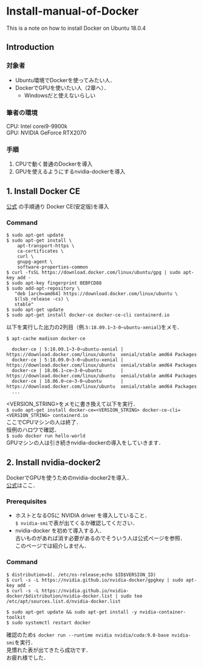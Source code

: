 # Install-manual-of-Docker
This is a note on how to install Docker on Ubuntu 18.0.4 
## Introduction
### 対象者
* Ubuntu環境でDockerを使ってみたい人．  
* DockerでGPUを使いたい人（2章へ）．  
  * Windowsだと使えないらしい

### 筆者の環境  
CPU: Intel corei9-9900k  
GPU: NVIDIA GeForce RTX2070  

### 手順
1. CPUで動く普通のDockerを導入
2. GPUを使えるようにするnvidia-dockerを導入  

## 1. Install Docker CE
[公式](https://docs.docker.com/install/linux/docker-ce/ubuntu/)
の手順通り Docker CE(安定版)を導入  
### Command
```
$ sudo apt-get update
$ sudo apt-get install \
    apt-transport-https \
    ca-certificates \
    curl \
    gnupg-agent \
    software-properties-common
$ curl -fsSL https://download.docker.com/linux/ubuntu/gpg | sudo apt-key add -
$ sudo apt-key fingerprint 0EBFCD88
$ sudo add-apt-repository \
   "deb [arch=amd64] https://download.docker.com/linux/ubuntu \
   $(lsb_release -cs) \
   stable"
$ sudo apt-get update
$ sudo apt-get install docker-ce docker-ce-cli containerd.io 
```
以下を実行した出力の2列目（例.`5:18.09.1~3-0~ubuntu-xenial`)をメモ．  
```
$ apt-cache madison docker-ce

  docker-ce | 5:18.09.1~3-0~ubuntu-xenial | https://download.docker.com/linux/ubuntu  xenial/stable amd64 Packages
  docker-ce | 5:18.09.0~3-0~ubuntu-xenial | https://download.docker.com/linux/ubuntu  xenial/stable amd64 Packages
  docker-ce | 18.06.1~ce~3-0~ubuntu       | https://download.docker.com/linux/ubuntu  xenial/stable amd64 Packages
  docker-ce | 18.06.0~ce~3-0~ubuntu       | https://download.docker.com/linux/ubuntu  xenial/stable amd64 Packages
  ...
```
<VERSION_STRING>をメモに書き換えて以下を実行．  
`$ sudo apt-get install docker-ce=<VERSION_STRING> docker-ce-cli=<VERSION_STRING> containerd.io`  
ここでCPUマシンの人は終了．  
恒例のハロワで確認．  
`$ sudo docker run hello-world`  
GPUマシンの人は引き続きnvidia-dockerの導入をしていきます．  


## 2. Install nvidia-docker2
DockerでGPUを使うためのnvidia-docker2を導入．  
[公式](https://github.com/NVIDIA/nvidia-docker)はここ．  

### Prerequisites  
* ホストとなるOSに NVIDIA driver を導入していること．  
`$ nvidia-smi`で表が出てくるか確認してください．  
* nvidia-docker を初めて導入する人．  
古いものがあれば消す必要があるのでそういう人は公式ページを参照．  
このページでは紹介しません．  

### Command
```
$ distribution=$(. /etc/os-release;echo $ID$VERSION_ID)
$ curl -s -L https://nvidia.github.io/nvidia-docker/gpgkey | sudo apt-key add -
$ curl -s -L https://nvidia.github.io/nvidia-docker/$distribution/nvidia-docker.list | sudo tee /etc/apt/sources.list.d/nvidia-docker.list

$ sudo apt-get update && sudo apt-get install -y nvidia-container-toolkit
$ sudo systemctl restart docker
```
確認のため`$ docker run --runtime nvidia nvidia/cuda:9.0-base nvidia-smi`を実行．  
見慣れた表が出てきたら成功です．  
お疲れ様でした．  
